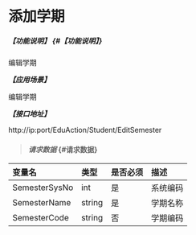 # 添加学期

##### _【功能说明】_ {#【功能说明】}

编辑学期

_**【应用场景】**_

编辑学期

_**【接口地址】**_

http://ip:port/EduAction/Student/EditSemester



> #### _请求数据_ {#请求数据}

| 变量名 | 类型 | 是否必须 | 描述 |
| :--- | :--- | :--- | :--- |
| SemesterSysNo| int| 是 | 系统编码|
| SemesterName| string| 是 |学期名称 |
| SemesterCode| string| 否 |学期编码 |














